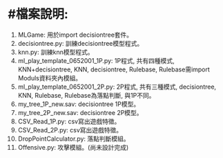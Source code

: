 #檔案說明: 
====
1. MLGame: 用於import decisiontree套件。
2. decisiontree.py: 訓練decisiontree模型程式。
3. knn.py: 訓練knn模型程式。
4. ml_play_template_0652001_1P.py: 1P程式, 共有四種模式, KNN+decisiontree, KNN, decisiontree, Rulebase, Rulebase需import Moduls資料夾內模組。
5. ml_play_template_0652001_2P.py: 2P程式, 共有三種模式, decisiontree, KNN, Rulebase, Rulebase為落點判斷, 與1P不同。
6. my_tree_1P_new.sav: decisiontree 1P模型。
7. my_tree_2P_new.sav: decisiontree 2P模型。
8. CSV_Read_1P.py: csv寫出遊戲特徵。
9. CSV_Read_2P.py: csv寫出遊戲特徵。
10. DropPointCalculator.py: 落點判斷模組。
11. Offensive.py: 攻擊模組。(尚未設計完成)